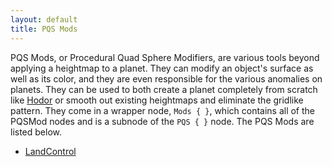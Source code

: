 ```yaml
---
layout: default
title: PQS Mods
---
```


PQS Mods, or Procedural Quad Sphere Modifiers, are various tools beyond applying a heightmap to a planet. They can modify an object's surface as well as its color, and they are even responsible for the various anomalies on planets. They can be used to both create a planet completely from scratch like [Hodor](https://github.com/Kopernicus/KopernicusExamples/blob/master/KopernicusExamples/Creating%20New%20Bodies/ProceduralBody/Hodor.cfg) or smooth out existing heightmaps and eliminate the gridlike pattern.  They come in a wrapper node, `Mods { }`, which contains all of the PQSMod nodes and is a subnode of the `PQS { }` node. The PQS Mods are listed below.
+ [LandControl](/pqsmods/LandControl.md)

